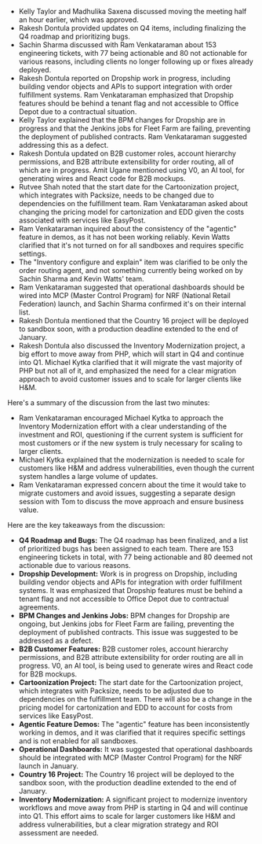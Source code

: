 
- Kelly Taylor and Madhulika Saxena discussed moving the meeting half an hour earlier, which was approved.
- Rakesh Dontula provided updates on Q4 items, including finalizing the Q4 roadmap and prioritizing bugs.
- Sachin Sharma discussed with Ram Venkataraman about 153 engineering tickets, with 77 being actionable and 80 not actionable for various reasons, including clients no longer following up or fixes already deployed.
- Rakesh Dontula reported on Dropship work in progress, including building vendor objects and APIs to support integration with order fulfillment systems. Ram Venkataraman emphasized that Dropship features should be behind a tenant flag and not accessible to Office Depot due to a contractual situation.
- Kelly Taylor explained that the BPM changes for Dropship are in progress and that the Jenkins jobs for Fleet Farm are failing, preventing the deployment of published contracts. Ram Venkataraman suggested addressing this as a defect.
- Rakesh Dontula updated on B2B customer roles, account hierarchy permissions, and B2B attribute extensibility for order routing, all of which are in progress. Amit Ugane mentioned using V0, an AI tool, for generating wires and React code for B2B mockups.
- Rutvee Shah noted that the start date for the Cartoonization project, which integrates with Packsize, needs to be changed due to dependencies on the fulfillment team. Ram Venkataraman asked about changing the pricing model for cartonization and EDD given the costs associated with services like EasyPost.
- Ram Venkataraman inquired about the consistency of the "agentic" feature in demos, as it has not been working reliably. Kevin Watts clarified that it's not turned on for all sandboxes and requires specific settings.
- The "Inventory configure and explain" item was clarified to be only the order routing agent, and not something currently being worked on by Sachin Sharma and Kevin Watts' team.
- Ram Venkataraman suggested that operational dashboards should be wired into MCP (Master Control Program) for NRF (National Retail Federation) launch, and Sachin Sharma confirmed it's on their internal list.
- Rakesh Dontula mentioned that the Country 16 project will be deployed to sandbox soon, with a production deadline extended to the end of January.
- Rakesh Dontula also discussed the Inventory Modernization project, a big effort to move away from PHP, which will start in Q4 and continue into Q1. Michael Kytka clarified that it will migrate the vast majority of PHP but not all of it, and emphasized the need for a clear migration approach to avoid customer issues and to scale for larger clients like H&M.


Here's a summary of the discussion from the last two minutes:

- Ram Venkataraman encouraged Michael Kytka to approach the Inventory Modernization effort with a clear understanding of the investment and ROI, questioning if the current system is sufficient for most customers or if the new system is truly necessary for scaling to larger clients.
- Michael Kytka explained that the modernization is needed to scale for customers like H&M and address vulnerabilities, even though the current system handles a large volume of updates.
- Ram Venkataraman expressed concern about the time it would take to migrate customers and avoid issues, suggesting a separate design session with Tom to discuss the move approach and ensure business value.


Here are the key takeaways from the discussion:

- **Q4 Roadmap and Bugs:** The Q4 roadmap has been finalized, and a list of prioritized bugs has been assigned to each team. There are 153 engineering tickets in total, with 77 being actionable and 80 deemed not actionable due to various reasons.
- **Dropship Development:** Work is in progress on Dropship, including building vendor objects and APIs for integration with order fulfillment systems. It was emphasized that Dropship features must be behind a tenant flag and not accessible to Office Depot due to contractual agreements.
- **BPM Changes and Jenkins Jobs:** BPM changes for Dropship are ongoing, but Jenkins jobs for Fleet Farm are failing, preventing the deployment of published contracts. This issue was suggested to be addressed as a defect.
- **B2B Customer Features:** B2B customer roles, account hierarchy permissions, and B2B attribute extensibility for order routing are all in progress. V0, an AI tool, is being used to generate wires and React code for B2B mockups.
- **Cartoonization Project:** The start date for the Cartoonization project, which integrates with Packsize, needs to be adjusted due to dependencies on the fulfillment team. There will also be a change in the pricing model for cartonization and EDD to account for costs from services like EasyPost.
- **Agentic Feature Demos:** The "agentic" feature has been inconsistently working in demos, and it was clarified that it requires specific settings and is not enabled for all sandboxes.
- **Operational Dashboards:** It was suggested that operational dashboards should be integrated with MCP (Master Control Program) for the NRF launch in January.
- **Country 16 Project:** The Country 16 project will be deployed to the sandbox soon, with the production deadline extended to the end of January.
- **Inventory Modernization:** A significant project to modernize inventory workflows and move away from PHP is starting in Q4 and will continue into Q1. This effort aims to scale for larger customers like H&M and address vulnerabilities, but a clear migration strategy and ROI assessment are needed.



